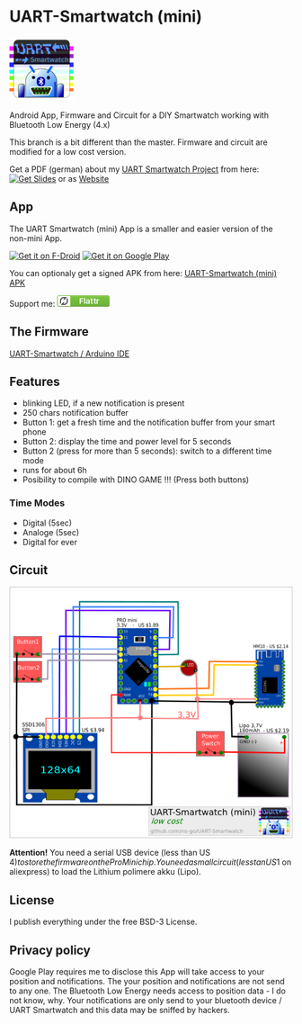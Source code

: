 # UART-Smartwatch (mini)

![logo](UART-Smartwatch_App/app/src/main/res/drawable/icon.png)

Android App, Firmware and Circuit for a DIY Smartwatch working with Bluetooth Low Energy (4.x)

This branch is a bit different than the master. Firmware and circuit are modified for a low cost version.

Get a PDF (german) about my [UART Smartwatch Project](https://github.com/no-go/UART-Smartwatch/tree/gplay) from here:
<a href="https://github.com/no-go/Android-nRF-UART/raw/master/Slides/Slides.pdf" target="_blank">
<img src="https://raw.githubusercontent.com/no-go/UART-Smartwatch/gplay/img/Adobe_PDF_file_icon.png" alt="Get Slides" /></a> or as [Website](https://github.com/no-go/Android-nRF-UART/tree/master/Slides)

## App

The UART Smartwatch (mini) App is a smaller and easier version of the non-mini App.

<a href="https://f-droid.org/repository/browse/?fdid=click.dummer.UartSmartwatch" target="_blank">
<img src="https://f-droid.org/badge/get-it-on.png" alt="Get it on F-Droid" height="90"/></a>
<a href="https://play.google.com/store/apps/details?id=click.dummer.UartSmartwatch" target="_blank">
<img src="https://play.google.com/intl/en_us/badges/images/generic/en-play-badge.png" alt="Get it on Google Play" height="90"/></a>

You can optionaly get a signed APK from here: [UART-Smartwatch (mini) APK](https://raw.githubusercontent.com/no-go/UART-Smartwatch/gplay/UART-Smartwatch_App/app/app-release.apk)

Support me: <a href="https://flattr.com/thing/5195407" target="_blank">![Flattr This](img/flattr.png)</a>

## The Firmware

[UART-Smartwatch / Arduino IDE](https://raw.githubusercontent.com/no-go/UART-Smartwatch/gplay/UART-Smartwatch_firmware/UART-Smartwatch_firmware.ino)


## Features

- blinking LED, if a new notification is present
- 250 chars notification buffer
- Button 1: get a fresh time and the notification buffer from your smart phone
- Button 2: display the time and power level for 5 seconds
- Button 2 (press for more than 5 seconds): switch to a different time mode
- runs for about 6h
- Posibility to compile with DINO GAME !!! (Press both buttons)

### Time Modes

- Digital (5sec)
- Analoge (5sec)
- Digital for ever

## Circuit

![circuit for the UART Smartwatch](img/circuit.png)

**Attention!** You need a serial USB device (less than US 4$) to store the firmware on the ProMini chip. You need a small circuit (less tan US 1$ on aliexpress) to load the Lithium polimere akku (Lipo).

## License

I publish everything under the free BSD-3 License.

## Privacy policy

Google Play requires me to disclose this App will take access to your position and notifications. The your position and notifications are not send to any one. The Bluetooth Low Energy needs access to position data - I do not know, why. Your notifications are only send to your bluetooth device / UART Smartwatch and this data may be sniffed by hackers.
